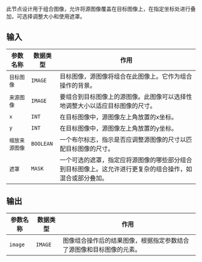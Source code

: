 此节点设计用于组合图像，允许将源图像覆盖在目标图像上，在指定坐标处进行叠加，可选择调整大小和使用遮罩。

## 输入

| 参数名称 | 数据类型 | 作用 |
| --- | --- | --- |
| `目标图像` | `IMAGE` | 目标图像，源图像将组合在此图像上。它作为组合操作的背景。 |
| `来源图像` | `IMAGE` | 要组合到目标图像上的源图像。此图像可以选择性地调整大小以适应目标图像的尺寸。 |
| `x` | `INT` | 在目标图像中，源图像左上角放置的x坐标。 |
| `y` | `INT` | 在目标图像中，源图像左上角放置的y坐标。 |
| `缩放来源图像` | `BOOLEAN` | 一个布尔标志，指示是否应调整源图像的尺寸以匹配目标图像的尺寸。 |
| `遮罩` | `MASK` | 一个可选的遮罩，指定应将源图像的哪些部分组合到目标图像上。这允许进行更复杂的组合操作，如混合或部分叠加。 |

## 输出

| 参数名称 | 数据类型 | 作用 |
| --- | --- | --- |
| `image` | `IMAGE` | 图像组合操作后的结果图像，根据指定参数结合了源图像和目标图像的元素。 |
